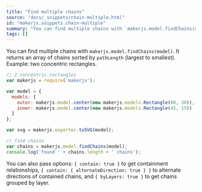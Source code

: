 ```yaml
---
title: "Find multiple chains"
source: "docs/_snippets/chain-multiple.html"
id: "makerjs.snippets.chain-multiple"
summary: "You can find multiple chains with `makerjs.model.findChains(model)`. It returns an array of chains sorted by `pathLength` (largest to smallest). Example: two concentric rectangles."
tags: []
---
```

You can find multiple chains with `makerjs.model.findChains(model)`. It returns an array of chains sorted by `pathLength` (largest to smallest). Example: two concentric rectangles.

```javascript
// 2 concentric rectangles
var makerjs = require('makerjs');

var model = {
  models: {
    outer: makerjs.model.center(new makerjs.models.Rectangle(60, 30)),
    inner: makerjs.model.center(new makerjs.models.Rectangle(45, 15))
  }
};

var svg = makerjs.exporter.toSVG(model);

// find chains
var chains = makerjs.model.findChains(model);
console.log('found ' + chains.length + ' chains');
```

You can also pass options: `{ contain: true }` to get containment relationships, `{ contain: { alternateDirection: true } }` to alternate directions of contained chains, and `{ byLayers: true }` to get chains grouped by layer.